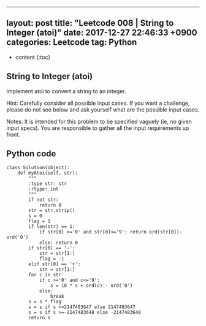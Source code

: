
---
layout: post
title: "Leetcode 008 | String to Integer (atoi)"
date: 2017-12-27 22:46:33 +0900
categories: Leetcode
tag: Python
---

* content
{:toc}



String to Integer (atoi)
-----------
Implement atoi to convert a string to an integer.

Hint: Carefully consider all possible input cases. If you want a challenge, please do not see below and ask yourself what are the possible input cases.

Notes: It is intended for this problem to be specified vaguely (ie, no given input specs). You are responsible to gather all the input requirements up front.




Python code
---------

```
class Solution(object):
    def myAtoi(self, str):
        """
        :type str: str
        :rtype: int
        """
        if not str:
            return 0
        str = str.strip()
        s = 0
        flag = 1
        if len(str) == 1:
            if str[0] >='0' and str[0]<='9': return ord(str[0])-ord('0')
            else: return 0
        if str[0] == '-':
            str = str[1:]
            flag = -1
        elif str[0] == '+':
            str = str[1:]
        for c in str:
            if c >='0' and c<='9':
                s = 10 * s + ord(c) - ord('0')
            else:
                break
        s = s * flag
        s = s if s <=2147483647 else 2147483647
        s = s if s >=-2147483648 else -2147483648
        return s
```
